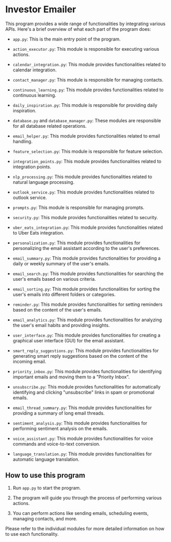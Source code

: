 # Investor Emailer

This program provides a wide range of functionalities by integrating various APIs. Here's a brief overview of what each part of the program does:

- `app.py`: This is the main entry point of the program.

- `action_executor.py`: This module is responsible for executing various actions.

- `calendar_integration.py`: This module provides functionalities related to calendar integration.

- `contact_manager.py`: This module is responsible for managing contacts.

- `continuous_learning.py`: This module provides functionalities related to continuous learning.

- `daily_inspiration.py`: This module is responsible for providing daily inspiration.

- `database.py` and `database_manager.py`: These modules are responsible for all database related operations.

- `email_helper.py`: This module provides functionalities related to email handling.

- `feature_selection.py`: This module is responsible for feature selection.

- `integration_points.py`: This module provides functionalities related to integration points.

- `nlp_processing.py`: This module provides functionalities related to natural language processing.

- `outlook_service.py`: This module provides functionalities related to outlook service.

- `prompts.py`: This module is responsible for managing prompts.

- `security.py`: This module provides functionalities related to security.

- `uber_eats_integration.py`: This module provides functionalities related to Uber Eats integration.

- `personalization.py`: This module provides functionalities for personalizing the email assistant according to the user's preferences.

- `email_summary.py`: This module provides functionalities for providing a daily or weekly summary of the user's emails.

- `email_search.py`: This module provides functionalities for searching the user's emails based on various criteria.

- `email_sorting.py`: This module provides functionalities for sorting the user's emails into different folders or categories.

- `reminder.py`: This module provides functionalities for setting reminders based on the content of the user's emails.

- `email_analytics.py`: This module provides functionalities for analyzing the user's email habits and providing insights.

- `user_interface.py`: This module provides functionalities for creating a graphical user interface (GUI) for the email assistant.

- `smart_reply_suggestions.py`: This module provides functionalities for generating smart reply suggestions based on the content of the incoming email.

- `priority_inbox.py`: This module provides functionalities for identifying important emails and moving them to a "Priority Inbox".

- `unsubscribe.py`: This module provides functionalities for automatically identifying and clicking "unsubscribe" links in spam or promotional emails.

- `email_thread_summary.py`: This module provides functionalities for providing a summary of long email threads.

- `sentiment_analysis.py`: This module provides functionalities for performing sentiment analysis on the emails.

- `voice_assistant.py`: This module provides functionalities for voice commands and voice-to-text conversion.

- `language_translation.py`: This module provides functionalities for automatic language translation.


## How to use this program

1. Run `app.py` to start the program.

2. The program will guide you through the process of performing various actions.

3. You can perform actions like sending emails, scheduling events, managing contacts, and more.

Please refer to the individual modules for more detailed information on how to use each functionality.